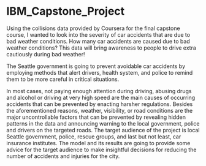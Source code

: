 # IBM_Capstone_Project

Using the collisions data provided by Coursera for the final capstone course, I wanted to look into the severity of car accidents that are due to bad weather conditions. How many car accidents are caused due to bad weather conditions? This data will bring awareness to people to drive extra cautiously during bad weather!

The Seattle government is going to prevent avoidable car accidents by employing methods that alert drivers, health system, and police to remind them to be more careful in critical situations.

In most cases, not paying enough attention during driving, abusing drugs and alcohol or driving at very high speed are the main causes of occurring accidents that can be prevented by enacting harsher regulations. Besides the aforementioned reasons, weather, visibility, or road conditions are the major uncontrollable factors that can be prevented by revealing hidden patterns in the data and announcing warning to the local government, police and drivers on the targeted roads. The target audience of the project is local Seattle government, police, rescue groups, and last but not least, car insurance institutes. The model and its results are going to provide some advice for the target audience to make insightful decisions for reducing the number of accidents and injuries for the city.
